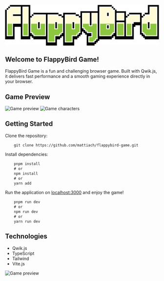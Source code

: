 <div>
  <img src="./public/images/logo.png" alt="Flappy Bird" width="600"/>
</div>

## Welcome to FlappyBird Game!
FlappyBird Game is a fun and challenging browser game. Built with Qwik.js, it delivers fast performance and a smooth gaming experience directly in your browser.

## Game Preview
<img src="https://i.postimg.cc/1596syks/app-preview.png" alt="Game preview" width="600"/>

<img src="https://i.postimg.cc/NFW2VKvM/app-preview.png" alt="Game characters" width="600"/>

## Getting Started 
Clone the repository:
```
    git clone https://github.com/mattiach/flappybird-game.git
```

Install dependencies:
```shell
    pnpm install
    # or
    npm install
    # or
    yarn add
```

Run the application on [localhost:3000](http://localhost:3000/) and enjoy the game!
```shell
    pnpm run dev
    # or
    npm run dev
    # or
    yarn run dev
```

## Technologies
- Qwik.js
- TypeScript
- Tailwind
- Vite.js


<img src="https://i.postimg.cc/0j6Jcp3F/app-preview.png" alt="Game preview" width="600"/>
